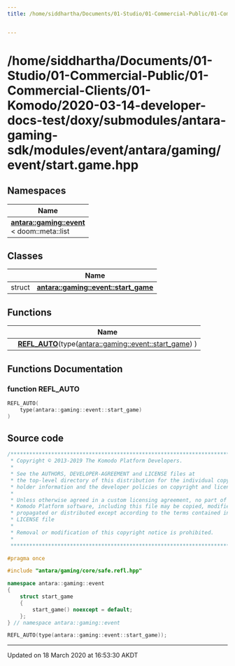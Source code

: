 ```yaml
---
title: /home/siddhartha/Documents/01-Studio/01-Commercial-Public/01-Commercial-Clients/01-Komodo/2020-03-14-developer-docs-test/doxy/submodules/antara-gaming-sdk/modules/event/antara/gaming/event/start.game.hpp


---
```


# /home/siddhartha/Documents/01-Studio/01-Commercial-Public/01-Commercial-Clients/01-Komodo/2020-03-14-developer-docs-test/doxy/submodules/antara-gaming-sdk/modules/event/antara/gaming/event/start.game.hpp







## Namespaces

| Name           |
| -------------- |
| **[antara::gaming::event](Namespaces/namespaceantara_1_1gaming_1_1event.md)** <br>< doom::meta::list  |

## Classes

|                | Name           |
| -------------- | -------------- |
| struct | **[antara::gaming::event::start_game](Classes/structantara_1_1gaming_1_1event_1_1start__game.md)**  |


## Functions

|                | Name           |
| -------------- | -------------- |
|  | **[REFL_AUTO](Files/start_8game_8hpp.md#function-refl_auto)**(type([antara::gaming::event::start_game](Classes/structantara_1_1gaming_1_1event_1_1start__game.md)) )  |







## Functions Documentation

### function REFL_AUTO

```cpp
REFL_AUTO(
    type(antara::gaming::event::start_game) 
)
```
































## Source code

```cpp
/******************************************************************************
 * Copyright © 2013-2019 The Komodo Platform Developers.                      *
 *                                                                            *
 * See the AUTHORS, DEVELOPER-AGREEMENT and LICENSE files at                  *
 * the top-level directory of this distribution for the individual copyright  *
 * holder information and the developer policies on copyright and licensing.  *
 *                                                                            *
 * Unless otherwise agreed in a custom licensing agreement, no part of the    *
 * Komodo Platform software, including this file may be copied, modified,     *
 * propagated or distributed except according to the terms contained in the   *
 * LICENSE file                                                               *
 *                                                                            *
 * Removal or modification of this copyright notice is prohibited.            *
 *                                                                            *
 ******************************************************************************/

#pragma once

#include "antara/gaming/core/safe.refl.hpp"

namespace antara::gaming::event
{
    struct start_game
    {
        start_game() noexcept = default;
    };
} // namespace antara::gaming::event

REFL_AUTO(type(antara::gaming::event::start_game));
```


-------------------------------

Updated on 18 March 2020 at 16:53:30 AKDT
